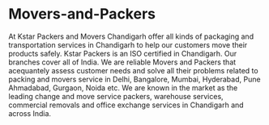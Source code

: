 # Movers-and-Packers
At Kstar Packers and Movers Chandigarh offer all kinds of packaging and transportation services in Chandigarh to help our customers move their products safely. Kstar Packers is an ISO certified in Chandigarh. Our branches cover all of India. We are reliable Movers and Packers that acequantely assess customer needs and solve all their problems related to packing and movers service in Delhi, Bangalore, Mumbai, Hyderabad, Pune Ahmadabad, Gurgaon, Noida etc. We are known in the market as the leading change and move service packers, warehouse services, commercial removals and office exchange services in Chandigarh and across India. 
